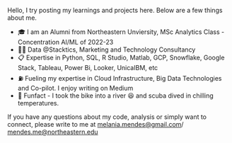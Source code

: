 Hello, I try posting my learnings and projects here. Below are a few things about me. 
 - 🎓 I am an Alumni from Northeastern Unviersity, MSc Analytics Class - Concentration AI/ML of 2022-23
 - 🧑‍🏭 Data @Stacktics, Marketing and Technology Consultancy
 - 📋 Expertise in Python, SQL, R Studio, Matlab, GCP, Snowflake, Google Stack, Tableau, Power Bi, Looker, UnicaIBM, etc
 - ⛽ Fueling my expertise in Cloud Infrastructure, Big Data Technologies and Co-pilot. I enjoy writing on Medium 
 - 🌝 Funfact - I took the bike into a river 😆 and scuba dived in chilling temperatures.

If you have any questions about my code, analysis or simply want to connect, please write to me at melania.mendes@gmail.com/ mendes.me@northeastern.edu
